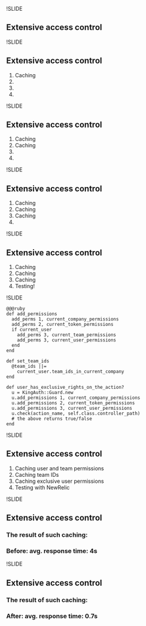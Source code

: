 !SLIDE

## Extensive access control

!SLIDE

## Extensive access control

1. Caching
2.
3.
4.

!SLIDE

## Extensive access control

1. Caching
2. Caching
3.
4.
!SLIDE

## Extensive access control

1. Caching
2. Caching
3. Caching
4.

!SLIDE

## Extensive access control

1. Caching
2. Caching
3. Caching
4. Testing!

!SLIDE

    @@@ruby
    def add_permissions
      add_perms 1, current_company_permissions
      add_perms 2, current_token_permissions
      if current_user
        add_perms 3, current_team_permissions
        add_perms 3, current_user_permissions
      end
    end

    def set_team_ids
      @team_ids ||=
        current_user.team_ids_in_current_company
    end

    def user_has_exclusive_rights_on_the_action?
      u = KingAuth::Guard.new
      u.add_permissions 1, current_company_permissions
      u.add_permissions 2, current_token_permissions
      u.add_permissions 3, current_user_permissions
      u.check(action_name, self.class.controller_path)
      # the above returns true/false
    end

!SLIDE

## Extensive access control

1. Caching user and team permissions
2. Caching team IDs
3. Caching exclusive user permissions
4. Testing with NewRelic

!SLIDE

## Extensive access control

### The result of such caching:

### Before: avg. response time: **4s**

!SLIDE

## Extensive access control

### The result of such caching:

### After: avg. response time: **0.7s**

